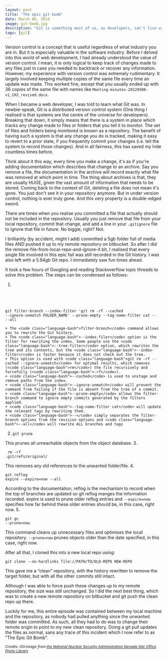 ```yaml
---
layout: post
title: "The epic git bomb"
date: March 06, 2014
image: git-bomb.jpg
description: "Git is something most of us, as developers, can't live without. However, Git may also behave like a double-edged sword, especially for less-than-seasoned developers like me, who inevitably ended up doing something stupid to my Git repository."
tags: [git]
---
```

Version control is a concept that is useful regardless of what industry you are in. But it is especially valuable in the software industry. Before I delved into this world of web development, I had already understood the value of version control. I mean, it is only logical to keep track of changes made to any files just in case you needed to backtrack or recover any information. However, my experience with version control was extremely rudimentary. It largely involved keeping multiple copies of the same file every time an update was made. This worked fine, except that you usually ended up with 36 copies of the same file with names like <code class="language-markup">Meeting-minutes-20120506-v1_CHJ_revised.docx</code>.

When I became a web developer, I was told to learn what Git was. In newbie-speak, Git is a distributed version control system (One thing I realised is that systems are the centre of the universe for developers). Breaking that down, it simply means that there is a system in place which tracks any change made to files or folders that you tell it to monitor. The set of files and folders being monitored is known as a repository. The benefit of having such a system is that any change you do is tracked, making it easy to revert to a prior state, if you frequently commit your changes (i.e. tell the system to record those changes). And in all fairness, this has saved my hide countless times before.

Think about it this way, every time you make a change, it's as if you're adding documentation which describes that change to an archive. Say you remove a file, the documentation in the archive will record exactly what file was removed at which point in time. The thing about archives is that, they are usually HUGE, given the vast amount of information that needs to be stored. Coming back to the context of Git, deleting a file does not mean it's gone. You just don't see it in your repository anymore. But in under version control, nothing is ever truly gone. And this very property is a double-edged sword.

There are times when you realise you committed a file that actually should not be included in the repository. Usually you just remove that file from your local repository, commit that change, and add a line in your  <code class="language-markup">.gitignore</code> file to ignore that file in future. No biggie, right? Not.

I brilliantly (by accident, might I add) committed a 5gb folder full of media files AND pushed it up to my remote repository on bitbucket. So after I did the remove-file-from-local-repo-and-ignore-it bit, I realised that every single file involved in this epic fail was still recorded in the Git history. I was also left with a 5.94gb Git repo. I immediately saw fun times ahead.

It took a few hours of Googling and reading Stackoverflow topic threads to solve this problem. The steps can be condensed as follows:

1. <pre><code class="language-bash">
git filter-branch --index-filter 'git rm -rf --cached --ignore-unmatch FOLDER_NAME' --prune-empty --tag-name-filter cat -- --all</code></pre>

    + The <code class="language-bash">filter-branch</code> command allows you to rewrite the Git history. 
    + The <code class="language-bash">--index-filer</code> option is the filter for rewriting the index. Some people use the <code class="language-bash">--tree-filter</code> option, which rewrites the tree and its contents, but the <code class="language-bash">--index-filter</code> is faster because it does not check out the tree.
    + This option is used with <code class="language-bash">git rm -rf --cached --ignore-unmatch</code> for optimal results, which removes (<code class="language-bash">rm</code>) the file recursively and forcefully (<code class="language-bash">-rf</code>).
    + <code class="language-bash">--cached</code> is used to unstage and remove paths from the index.
    + <code class="language-bash">--ignore-unmatch</code> will prevent the command from failing if the file is absent from the tree of a commit.
    + <code class="language-bash">--prune-empty</code> allows the filter-branch command to ignore empty commits generated by the filters applied.
    + <code class="language-bash">--tag-name-filter cat</code> will update the relevant tags by rewriting them.
    + <code class="language-bash">--</code> simply separates the filter-branch options from the revision options and <code class="language-bash">--all</code> will rewrite ALL branches and tags
2. <pre><code class="language-bash">git prune</code></pre>
This prunes all unreachable objects from the object database.
3. <pre><code class="language-bash">
rm -rf .git/refs/original/</code></pre>
This removes any old references to the unwanted folder/file.
4. <pre><code class="language-bash">git reflog expire --expire=now --all</code></pre>
According to the documentation, reflog is the mechanism to record when the top of branches are updated so git reflog manges the information recorded. expire is used to prune older reflog entries and <code class="language-bash">--expire=now</code> specifies how far behind these older entries should be, in this case, right now.
5. <pre><code class="language-bash">git gc --prune=now</code></pre>
This command cleans up unnecessary files and optimises the local repository. <code class="language-bash">--prune=now</code> prunes objects older than the date specified, in this case, right now.

<p class="no-margin">After all that, I cloned this into a new local repo using:</p>
<pre><code class="language-bash">git clone --no-hardlinks file://PATH/TO/OLD-REPO NEW-REPO</code></pre>
This gave me a “clean” repository, with the history rewritten to remove the target folder, but with all the other commits still intact.

Although I was able to force push these changes up to my remote repository, the size was still unchanged. So I did the next best thing, which was to create a new remote repository on bitbucket and git push the clean repo up there. 

Luckily for me, this entire episode was contained between my local machine and the repository, as nobody had pulled anything since the unwanted folder was committed. As such, all they had to do was to change their remote origin to point to my new clean repository. Doing a git pull updates the files as normal, sans any trace of this incident which I now refer to as "The Epic Git Bomb". 

<em><small>Credits: OG:image from <a href="http://en.wikipedia.org/wiki/Nuclear_explosion#/media/File:Operation_Upshot-Knothole_-_Badger_001.jpg">the National Nuclear Security Administration Nevada Site Office Photo Library </a></small></em>

